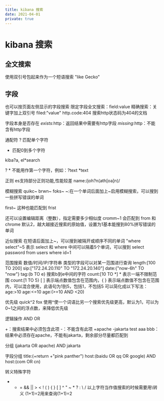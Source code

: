```yaml
---
title: kibana 搜索
date: 2021-04-01
private: true
---
```

# kibana 搜索
## 全文搜索
使用双引号包起来作为一个短语搜索
    "like Gecko"

## 字段
也可以按页面左侧显示的字段搜索
限定字段全文搜索：field:value
精确搜索：关键字加上双引号 filed:"value"
http.code:404 搜索http状态码为404的文档

字段本身是否存在
_exists_:http：返回结果中需要有http字段
_missing_:http：不能含有http字段

通配符
? 匹配单个字符
* 匹配0到多个字符

kiba?a, el*search

? * 不能用作第一个字符，例如：?text *text

正则
es支持部分正则功能,性能较差
name:/joh?n(ath[oa]n)/

模糊搜索
quikc~ brwn~ foks~
~:在一个单词后面加上~启用模糊搜索，可以搜到一些拼写错误的单词

first~ 这种也能匹配到 frist

还可以设置编辑距离（整数），指定需要多少相似度
cromm~1 会匹配到 from 和 chrome
默认2，越大越接近搜索的原始值，设置为1基本能搜到80%拼写错误的单词

近似搜索
在短语后面加上~，可以搜到被隔开或顺序不同的单词
"where select"~5 表示 select 和 where 中间可以隔着5个单词，可以搜到 select password from users where id=1

范围搜索
数值/时间/IP/字符串 类型的字段可以对某一范围进行查询
length:[100 TO 200]
sip:["172.24.20.110" TO "172.24.20.140"]
date:{"now-6h" TO "now"}
tag:{b TO e} 搜索b到e中间的字符
count:[10 TO *] * 表示一端不限制范围
count:[1 TO 5} [ ] 表示端点数值包含在范围内，{ } 表示端点数值不包含在范围内，可以混合使用，此语句为1到5，包括1，不包括5
可以简化成以下写法：
age:>10
age:<=10
age:(>=10 AND <20)

优先级
quick^2 fox
使用^使一个词语比另一个搜索优先级更高，默认为1，可以为0~1之间的浮点数，来降低优先级

逻辑操作
AND
OR

+：搜索结果中必须包含此项
-：不能含有此项
+apache -jakarta test aaa bbb：结果中必须存在apache，不能有jakarta，剩余部分尽量都匹配到

分组
(jakarta OR apache) AND jakarta

字段分组
title:(+return +"pink panther")
host:(baidu OR qq OR google) AND host:(com OR cn)

转义特殊字符
+ - = && || > < ! ( ) { } [ ] ^ " ~ * ? : \ /
以上字符当作值搜索的时候需要用\转义
\(1\+1\)\=2用来查询(1+1)=2

